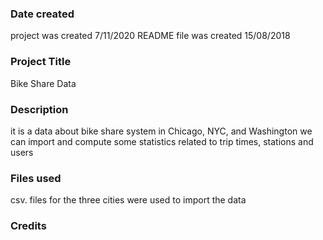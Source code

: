 ### Date created
project was created 7/11/2020
README file was created 15/08/2018

### Project Title
Bike Share Data

### Description
it is a data about bike share system in Chicago, NYC, and Washington
we can import and compute some statistics related to trip times, stations and users

### Files used
csv. files for the three cities were used to import the data

### Credits
